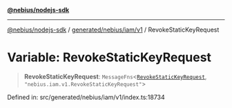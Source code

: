 [**@nebius/nodejs-sdk**](../../../../../README.md)

***

[@nebius/nodejs-sdk](../../../../../README.md) / [generated/nebius/iam/v1](../README.md) / RevokeStaticKeyRequest

# Variable: RevokeStaticKeyRequest

> **RevokeStaticKeyRequest**: `MessageFns`\<[`RevokeStaticKeyRequest`](../interfaces/RevokeStaticKeyRequest.md), `"nebius.iam.v1.RevokeStaticKeyRequest"`\>

Defined in: src/generated/nebius/iam/v1/index.ts:18734
